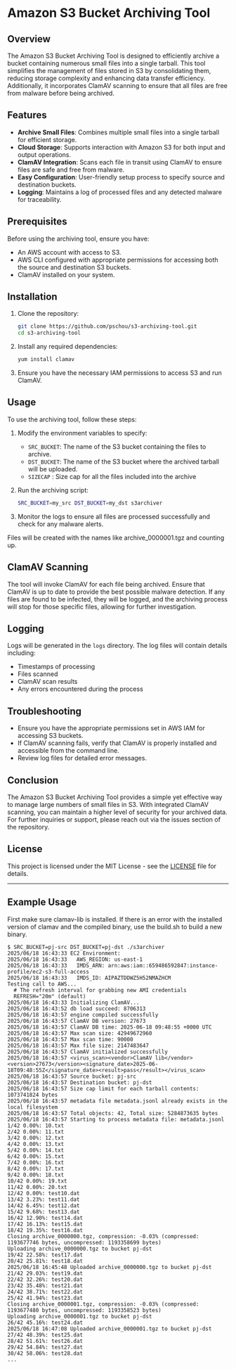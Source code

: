 # Amazon S3 Bucket Archiving Tool

## Overview

The Amazon S3 Bucket Archiving Tool is designed to efficiently archive a bucket containing numerous small files into a single tarball. This tool simplifies the management of files stored in S3 by consolidating them, reducing storage complexity and enhancing data transfer efficiency. Additionally, it incorporates ClamAV scanning to ensure that all files are free from malware before being archived.

## Features

- **Archive Small Files**: Combines multiple small files into a single tarball for efficient storage.
- **Cloud Storage**: Supports interaction with Amazon S3 for both input and output operations.
- **ClamAV Integration**: Scans each file in transit using ClamAV to ensure files are safe and free from malware.
- **Easy Configuration**: User-friendly setup process to specify source and destination buckets.
- **Logging**: Maintains a log of processed files and any detected malware for traceability.

## Prerequisites

Before using the archiving tool, ensure you have:

- An AWS account with access to S3.
- AWS CLI configured with appropriate permissions for accessing both the source and destination S3 buckets.
- ClamAV installed on your system.

## Installation

1. Clone the repository:
   ```bash
   git clone https://github.com/pschou/s3-archiving-tool.git
   cd s3-archiving-tool
   ```

2. Install any required dependencies:
   ```bash
   yum install clamav
   ```

3. Ensure you have the necessary IAM permissions to access S3 and run ClamAV.

## Usage

To use the archiving tool, follow these steps:

1. Modify the environment variables to specify:
   - `SRC_BUCKET`: The name of the S3 bucket containing the files to archive.
   - `DST_BUCKET`: The name of the S3 bucket where the archived tarball will be uploaded.
   - `SIZECAP`   : Size cap for all the files included into the archive

2. Run the archiving script:
   ```bash
   SRC_BUCKET=my_src DST_BUCKET=my_dst s3archiver
   ```

3. Monitor the logs to ensure all files are processed successfully and check for any malware alerts.

Files will be created with the names like archive_0000001.tgz and counting up.

## ClamAV Scanning

The tool will invoke ClamAV for each file being archived. Ensure that ClamAV is up to date to provide the best possible malware detection. If any files are found to be infected, they will be logged, and the archiving process will stop for those specific files, allowing for further investigation.

## Logging

Logs will be generated in the `logs` directory. The log files will contain details including:

- Timestamps of processing
- Files scanned
- ClamAV scan results
- Any errors encountered during the process

## Troubleshooting

- Ensure you have the appropriate permissions set in AWS IAM for accessing S3 buckets.
- If ClamAV scanning fails, verify that ClamAV is properly installed and accessible from the command line.
- Review log files for detailed error messages.

## Conclusion

The Amazon S3 Bucket Archiving Tool provides a simple yet effective way to manage large numbers of small files in S3. With integrated ClamAV scanning, you can maintain a higher level of security for your archived data. For further inquiries or support, please reach out via the issues section of the repository.

## License

This project is licensed under the MIT License - see the [LICENSE](LICENSE) file for details.

---

## Example Usage

First make sure clamav-lib is installed.  If there is an error with the installed version of clamav and the compiled binary, use the build.sh to build a new binary.

```
$ SRC_BUCKET=pj-src DST_BUCKET=pj-dst ./s3archiver
2025/06/18 16:43:33 EC2 Environment:
2025/06/18 16:43:33   AWS_REGION: us-east-1
2025/06/18 16:43:33   IMDS_ARN: arn:aws:iam::659486592847:instance-profile/ec2-s3-full-access
2025/06/18 16:43:33   IMDS_ID: AIPAZTDDWZ5H52NMAZHCM
Testing call to AWS...
  # The refresh interval for grabbing new AMI credentials
  REFRESH="20m" (default)
2025/06/18 16:43:33 Initializing ClamAV...
2025/06/18 16:43:52 db load succeed: 8706313
2025/06/18 16:43:57 engine compiled successfully
2025/06/18 16:43:57 ClamAV DB version: 27673
2025/06/18 16:43:57 ClamAV DB time: 2025-06-18 09:48:55 +0000 UTC
2025/06/18 16:43:57 Max scan size: 42949672960
2025/06/18 16:43:57 Max scan time: 90000
2025/06/18 16:43:57 Max file size: 2147483647
2025/06/18 16:43:57 ClamAV initialized successfully
2025/06/18 16:43:57 <virus_scan><vendor>ClamAV lib</vendor><version>27673</version><signature_date>2025-06-18T09:48:55Z</signature_date><result>pass</result></virus_scan>
2025/06/18 16:43:57 Source bucket: pj-src
2025/06/18 16:43:57 Destination bucket: pj-dst
2025/06/18 16:43:57 Size cap limit for each tarball contents: 1073741824 bytes
2025/06/18 16:43:57 metadata file metadata.jsonl already exists in the local filesystem
2025/06/18 16:43:57 Total objects: 42, Total size: 5284873635 bytes
2025/06/18 16:43:57 Starting to process metadata file: metadata.jsonl
1/42 0.00%: 10.txt
2/42 0.00%: 11.txt
3/42 0.00%: 12.txt
4/42 0.00%: 13.txt
5/42 0.00%: 14.txt
6/42 0.00%: 15.txt
7/42 0.00%: 16.txt
8/42 0.00%: 17.txt
9/42 0.00%: 18.txt
10/42 0.00%: 19.txt
11/42 0.00%: 20.txt
12/42 0.00%: test10.dat
13/42 3.23%: test11.dat
14/42 6.45%: test12.dat
15/42 9.68%: test13.dat
16/42 12.90%: test14.dat
17/42 16.13%: test15.dat
18/42 19.35%: test16.dat
Closing archive_0000000.tgz, compression: -0.03% (compressed: 1193677746 bytes, uncompressed: 1193358699 bytes)
Uploading archive_0000000.tgz to bucket pj-dst
19/42 22.58%: test17.dat
20/42 25.81%: test18.dat
2025/06/18 16:45:48 Uploaded archive_0000000.tgz to bucket pj-dst
21/42 29.03%: test19.dat
22/42 32.26%: test20.dat
23/42 35.48%: test21.dat
24/42 38.71%: test22.dat
25/42 41.94%: test23.dat
Closing archive_0000001.tgz, compression: -0.03% (compressed: 1193677480 bytes, uncompressed: 1193358523 bytes)
Uploading archive_0000001.tgz to bucket pj-dst
26/42 45.16%: test24.dat
2025/06/18 16:47:08 Uploaded archive_0000001.tgz to bucket pj-dst
27/42 48.39%: test25.dat
28/42 51.61%: test26.dat
29/42 54.84%: test27.dat
30/42 58.06%: test28.dat
...
```
